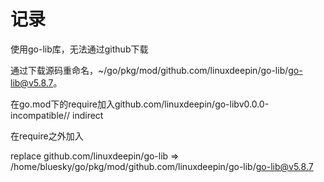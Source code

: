 # 记录

使用go-lib库，无法通过github下载

通过下载源码重命名，~/go/pkg/mod/github.com/linuxdeepin/go-lib/go-lib@v5.8.7。

在go.mod下的require加入github.com/linuxdeepin/go-libv0.0.0-incompatible// indirect

在require之外加入

replace github.com/linuxdeepin/go-lib => /home/bluesky/go/pkg/mod/github.com/linuxdeepin/go-lib/go-lib@v5.8.7
